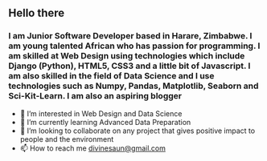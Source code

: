 <h2>Hello there</h2>
<p><h3>I am Junior Software Developer based in Harare, Zimbabwe. I am young talented African who has passion for programming. I am skilled at Web Design using technologies which include
Django (Python), HTML5, CSS3 and a little bit of Javascript. I am also skilled in the field of Data Science and I use technologies such as Numpy, Pandas, Matplotlib, Seaborn and Sci-Kit-Learn.
I am also an aspiring blogger</h3><p>


- 👀 I’m interested in Web Design and Data Science
- 🌱 I’m currently learning Advanced Data Preparation
- 💞️ I’m looking to collaborate on any project that gives positive impact to people and the environment
- 📫 How to reach me divinesaun@gmail.com

<!---
divinesaun/divinesaun is a ✨ special ✨ repository because its `README.md` (this file) appears on your GitHub profile.
You can click the Preview link to take a look at your changes.
--->
